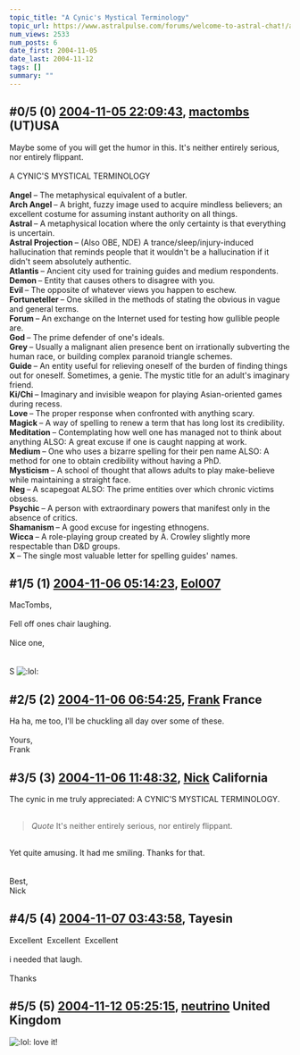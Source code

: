```yaml
---
topic_title: "A Cynic's Mystical Terminology"
topic_url: https://www.astralpulse.com/forums/welcome-to-astral-chat!/a-cynic-s-mystical-terminology
num_views: 2533
num_posts: 6
date_first: 2004-11-05
date_last: 2004-11-12
tags: []
summary: ""
---
```


## \#0/5 (0) [2004-11-05 22:09:43](https://www.astralpulse.com/forums/index.php?msg=132616), [mactombs](https://www.astralpulse.com/forums/profile/?u=5553) (UT)USA ##
<section>
Maybe some of you will get the humor in this. It's neither entirely serious, nor entirely flippant.
<br>
<br>
A CYNIC'S MYSTICAL TERMINOLOGY
<br>
<br>
<b>
 Angel
</b>
– The metaphysical equivalent of a butler.
<br>
<b>
 Arch Angel
</b>
– A bright, fuzzy image used to acquire mindless believers; an excellent costume for assuming instant authority on all things.
<br>
<b>
 Astral
</b>
– A metaphysical location where the only certainty is that everything is uncertain.
<br>
<b>
 Astral Projection
</b>
– (Also OBE, NDE) A trance/sleep/injury-induced hallucination that reminds people that it wouldn't be a hallucination if it didn't seem absolutely authentic.
<br>
<b>
 Atlantis
</b>
– Ancient city used for training guides and medium respondents.
<br>
<b>
 Demon
</b>
– Entity that causes others to disagree with you.
<br>
<b>
 Evil
</b>
– The opposite of whatever views you happen to eschew.
<br>
<b>
 Fortuneteller
</b>
– One skilled in the methods of stating the obvious in vague and general terms.
<br>
<b>
 Forum
</b>
– An exchange on the Internet used for testing how gullible people are.
<br>
<b>
 God
</b>
– The prime defender of one's ideals.
<br>
<b>
 Grey
</b>
– Usually a malignant alien presence bent on irrationally subverting the human race, or building complex paranoid triangle schemes.
<br>
<b>
 Guide
</b>
– An entity useful for relieving oneself of the burden of finding things out for oneself. Sometimes, a genie. The mystic title for an adult's imaginary friend.
<br>
<b>
 Ki/Chi
</b>
– Imaginary and invisible weapon for playing Asian-oriented games during recess.
<br>
<b>
 Love
</b>
– The proper response when confronted with anything scary.
<br>
<b>
 Magick
</b>
– A way of spelling to renew a term that has long lost its credibility.
<br>
<b>
 Meditation
</b>
– Contemplating how well one has managed not to think about anything ALSO: A great excuse if one is caught napping at work.
<br>
<b>
 Medium
</b>
– One who uses a bizarre spelling for their pen name ALSO: A method for one to obtain credibility without having a PhD.
<br>
<b>
 Mysticism
</b>
– A school of thought that allows adults to play make-believe while maintaining a straight face.
<br>
<b>
 Neg
</b>
– A scapegoat ALSO: The prime entities over which chronic victims obsess.
<br>
<b>
 Psychic
</b>
– A person with extraordinary powers that manifest only in the absence of critics.
<br>
<b>
 Shamanism
</b>
– A good excuse for ingesting ethnogens.
<br>
<b>
 Wicca
</b>
– A role-playing group created by A. Crowley slightly more respectable than D&amp;D groups.
<br>
<b>
 X
</b>
– The single most valuable letter for spelling guides' names.
</section>

## \#1/5 (1) [2004-11-06 05:14:23](https://www.astralpulse.com/forums/index.php?msg=132640), [Eol007](https://www.astralpulse.com/forums/profile/?u=1893)  ##
<section>
MacTombs,
<br>
<br>
Fell off ones chair laughing.
<br>
<br>
Nice one,
<br>
<br>
<br>
S
<img alt=":lol:" class="smiley" src="https://www.astralpulse.com/forums/Smileys/fugue/cheesy.png" title="Cheesy"/>
</section>

## \#2/5 (2) [2004-11-06 06:54:25](https://www.astralpulse.com/forums/index.php?msg=132643), [Frank](https://www.astralpulse.com/forums/profile/?u=359) France ##
<section>
Ha ha, me too, I'll be chuckling all day over some of these.
<br>
<br>
Yours,
<br>
Frank
</section>

## \#3/5 (3) [2004-11-06 11:48:32](https://www.astralpulse.com/forums/index.php?msg=132686), [Nick](https://www.astralpulse.com/forums/profile/?u=2080) California ##
<section>
The cynic in me truly appreciated: A CYNIC'S MYSTICAL TERMINOLOGY.
<br>
<br>
<blockquote class="bbc_standard_quote">
 <cite>
  Quote
 </cite>
 It's neither entirely serious, nor entirely flippant.
 <br>
</blockquote>
<br>
Yet quite amusing. It had me smiling. Thanks for that.
<br>
<br>
<br>
Best,
<br>
Nick
</section>

## \#4/5 (4) [2004-11-07 03:43:58](https://www.astralpulse.com/forums/index.php?msg=132748), Tayesin  ##
<section>
Excellent  Excellent  Excellent
<br>
<br>
i needed that laugh.
<br>
<br>
Thanks
</section>

## \#5/5 (5) [2004-11-12 05:25:15](https://www.astralpulse.com/forums/index.php?msg=133414), [neutrino](https://www.astralpulse.com/forums/profile/?u=6124) United Kingdom ##
<section>
<img alt=":lol:" class="smiley" src="https://www.astralpulse.com/forums/Smileys/fugue/cheesy.png" title="Cheesy"/>
love it!
</section>